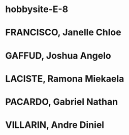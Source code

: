 # hobbysite-E-8
# FRANCISCO, Janelle Chloe
# GAFFUD, Joshua Angelo
# LACISTE, Ramona Miekaela 
# PACARDO, Gabriel Nathan
# VILLARIN, Andre Diniel
